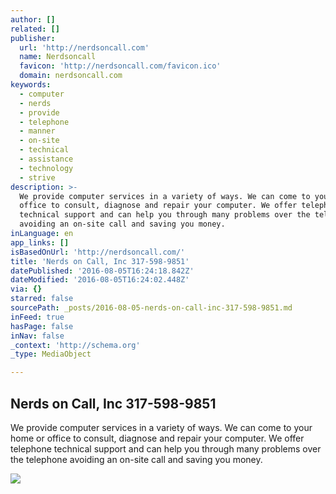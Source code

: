 ```yaml
---
author: []
related: []
publisher:
  url: 'http://nerdsoncall.com'
  name: Nerdsoncall
  favicon: 'http://nerdsoncall.com/favicon.ico'
  domain: nerdsoncall.com
keywords:
  - computer
  - nerds
  - provide
  - telephone
  - manner
  - on-site
  - technical
  - assistance
  - technology
  - strive
description: >-
  We provide computer services in a variety of ways. We can come to your home or
  office to consult, diagnose and repair your computer. We offer telephone
  technical support and can help you through many problems over the telephone
  avoiding an on-site call and saving you money.
inLanguage: en
app_links: []
isBasedOnUrl: 'http://nerdsoncall.com/'
title: 'Nerds on Call, Inc 317-598-9851'
datePublished: '2016-08-05T16:24:18.842Z'
dateModified: '2016-08-05T16:24:02.448Z'
via: {}
starred: false
sourcePath: _posts/2016-08-05-nerds-on-call-inc-317-598-9851.md
inFeed: true
hasPage: false
inNav: false
_context: 'http://schema.org'
_type: MediaObject

---
```

<article style=""><h1>Nerds on Call, Inc 317-598-9851</h1><p>We provide computer services in a variety of ways. We can come to your home or office to consult, diagnose and repair your computer. We offer telephone technical support and can help you through many problems over the telephone avoiding an on-site call and saving you money.</p><img src="http://nerdsoncall.com/images/CB101874.jpg" /></article>